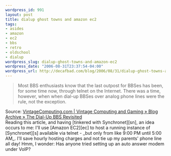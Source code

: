 ```yaml
--- 
wordpress_id: 991
layout: post
title: dialup ghost towns and amazon ec2
tags: 
- asides
- amazon
- ec2
- bbs
- retro
- oldschool
- dialup
wordpress_slug: dialup-ghost-towns-and-amazon-ec2
wordpress_date: "2006-08-31T23:37:54-04:00"
wordpress_url: http://decafbad.com/blog/2006/08/31/dialup-ghost-towns-and-amazon-ec2
---
```

<blockquote cite="http://www.vintagecomputing.com/index.php/archives/161">Most BBS enthusiasts know that the last outpost for BBSes has been, for some time now, through telnet on the Internet. There was a time, however, when when dial-up BBSes over analog phone lines were the rule, not the exception.</blockquote><div class="quotesource">Source: <a href="http://www.vintagecomputing.com/index.php/archives/161">VintageComputing.com | Vintage Computing and Gaming » Blog Archive » The Dial-Up BBS Revisited</a></div>
Reading this article, and having [tinkered with Synchronet][sn], an idea occurs to me:  I'll use [Amazon EC2][ec] to host a running instance of [Synchronet][s] available via telnet - _but only from like 9:00 PM until 5:00 AM_.  I'll save hourly hosting charges and not tie up my parents' phone line all day!  Hmm, I wonder:  Has anyone tried setting up an auto answer modem under VoIP?

[s]: http://synchro.net
[sn]: http://decafbad.com/blog/2004/12/16/synchronet
[ec]: http://www.amazon.com/gp/browse.html?node=201590011
